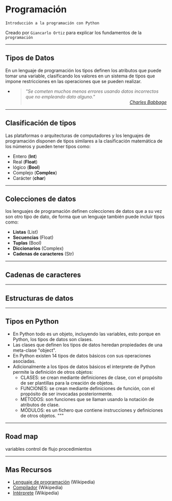 # Programación
<p><code>Introducción a la programación con Python</code></p>
<p>Creado por <code>Giancarlo Ortiz</code> para explicar los fundamentos de la <code>programación</code></p>

---
## Tipos de Datos
En un lenguaje de programación los tipos definen los atributos que puede tomar una variable, clasificando los valores en un sistema de tipos que impone restricciones en las operaciones que se pueden realizar.

* ><i>"Se cometen muchos menos errores usando datos incorrectos que no empleando dato alguno."</i><br>
<cite style="display:block; text-align: right">[Charles Babbage](https://es.wikipedia.org/wiki/Charles_Babbage)</cite>


---
## Clasificación de tipos
Las plataformas o arquitecturas de computadores y los lenguajes de programación disponen de tipos similares a la clasificación matemática de los números y pueden tener tipos como:
* Entero (__Int__)
* Real (__Float__)
* lógico (__Bool__)
* Complejo (__Complex__)
* Carácter (__char__)


---
## Colecciones de datos 
los lenguajes de programación definen colecciones de datos que a su vez son otro tipo de dato, de forma que un lenguaje también puede incluir tipos como:
* __Listas__ (List)
* __Secuencias__ (Float)
* __Tuplas__ (Bool)
* __Diccionarios__ (Complex)
* __Cadenas de caracteres__ (Str)


---
## Cadenas de caracteres

---
## Estructuras de datos 



---
## Tipos en Python
* En Python todo es un objeto, incluyendo las variables, esto porque en Python, los tipos de datos son clases.
* Las clases que definen los tipos de datos heredan propiedades de una meta-clase "object". 
* En Python existen 14 tipos de datos básicos con sus operaciones asociadas.
* Adicionalmente a los tipos de datos básicos el interprete de Python permite la definición de otros objetos:
    * CLASES: se crean mediante definiciones de clase, con el propósito de ser plantillas para la creación de objetos.
    * FUNCIONES: se crean mediante definiciones de función, con el propósito de ser invocadas posteriormente.
    * MÉTODOS: son funciones que se llaman usando la notación de atributos de clase.
    * MÓDULOS: es un fichero que contiene instrucciones y definiciones de otros objetos. """






---
## Road map
variables
control de flujo 
procedimientos

---
## Mas Recursos

- [Lenguaje de programación](https://es.wikipedia.org/wiki/Lenguaje_de_programaci%C3%B3n) (Wikipedia)
- [Compilador](https://es.wikipedia.org/wiki/Compilador) (Wikipedia)
- [Intérprete](https://es.wikipedia.org/wiki/Int%C3%A9rprete_(inform%C3%A1tica)) (Wikipedia)
